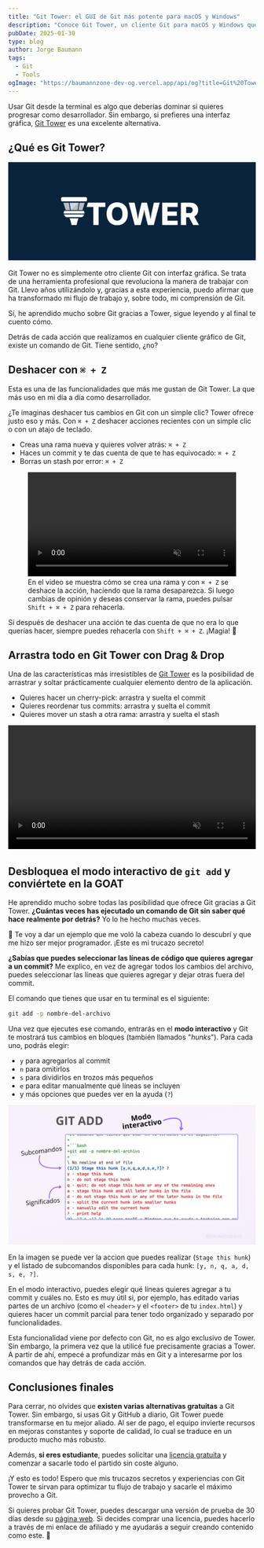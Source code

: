```yaml
---
title: "Git Tower: el GUI de Git más potente para macOS y Windows"
description: "Conoce Git Tower, un cliente Git para macOS y Windows que te ayuda a trabajar con repositorios Git de forma sencilla y que te hará ser mejor programador."
pubDate: 2025-01-30
type: blog
author: Jorge Baumann
tags:
  - Git
  - Tools
ogImage: "https://baumannzone-dev-og.vercel.app/api/og?title=Git%20Tower%3A%20el%20GUI%20de%20Git%20m%C3%A1s%20potente%20para%20macOS%20y%20Windows&tags=Git,Tools"
---
```


Usar Git desde la terminal es algo que deberías dominar si quieres progresar como desarrollador. Sin embargo, si prefieres una interfaz gráfica, [Git Tower](https://www.git-tower.com/?via=baumannzone) es una excelente alternativa.

## ¿Qué es Git Tower?

[![Git Tower](../../assets/blog/git-tower-el-gui-de-git-mas-potente-para-macos-y-windows/logo.png)](https://www.git-tower.com/?via=baumannzone)

Git Tower no es simplemente otro cliente Git con interfaz gráfica. Se trata de una herramienta profesional que revoluciona la manera de trabajar con Git. Llevo años utilizándolo y, gracias a esta experiencia, puedo afirmar que ha transformado mi flujo de trabajo y, sobre todo, mi comprensión de Git.

Sí, he aprendido mucho sobre Git gracias a Tower, sigue leyendo y al final te cuento cómo.

Detrás de cada acción que realizamos en cualquier cliente gráfico de Git, existe un comando de Git. Tiene sentido, ¿no?

## Deshacer con `⌘ + Z`

Esta es una de las funcionalidades que más me gustan de Git Tower. La que más uso en mi día a día como desarrollador.

¿Te imaginas deshacer tus cambios en Git con un simple clic? Tower ofrece justo eso y más. Con `⌘ + Z` deshacer acciones recientes con un simple clic o con un atajo de teclado.

- Creas una rama nueva y quieres volver atrás: `⌘ + Z`
- Haces un commit y te das cuenta de que te has equivocado: `⌘ + Z`
- Borras un stash por error: `⌘ + Z`

<figure  >
<video width="100%" controls loop autoplay muted>
  <source src="https://res.cloudinary.com/baumannzone/video/upload/v1738190748/BlogBaumannzone.dev/git-tower-cmd-z.mp4" type="video/mp4">
</video>
<figcaption>En el video se muestra cómo se crea una rama y con <code>⌘ + Z</code> se deshace la acción, haciendo que la rama desaparezca. Si luego cambias de opinión y deseas conservar la rama, puedes pulsar <code>Shift + ⌘ + Z</code> para rehacerla.</figcaption>
</figure>

Si después de deshacer una acción te das cuenta de que no era lo que querías hacer, siempre puedes rehacerla con `Shift + ⌘ + Z`. ¡Magia! 🔮

## Arrastra todo en Git Tower con Drag & Drop

Una de las características más irresistibles de [Git Tower](https://www.git-tower.com/?via=baumannzone) es la posibilidad de arrastrar y soltar prácticamente cualquier elemento dentro de la aplicación.

- Quieres hacer un cherry-pick: arrastra y suelta el commit
- Quieres reordenar tus commits: arrastra y suelta el commit
- Quieres mover un stash a otra rama: arrastra y suelta el stash

<video width="100%" controls loop autoplay muted>
  <source src="https://res.cloudinary.com/baumannzone/video/upload/v1738259325/BlogBaumannzone.dev/git-tower-drag-and-drop.mp4" type="video/mp4">
</video>

## Desbloquea el modo interactivo de `git add` y conviértete en la GOAT

He aprendido mucho sobre todas las posibilidad que ofrece Git gracias a Git Tower. **¿Cuántas veces has ejecutado un comando de Git sin saber qué hace realmente por detrás?** Yo lo he hecho muchas veces.

🤯 Te voy a dar un ejemplo que me voló la cabeza cuando lo descubrí y que me hizo ser mejor programador. ¡Este es mi trucazo secreto!

**¿Sabías que puedes seleccionar las líneas de código que quieres agregar a un commit?** Me explico, en vez de agregar todos los cambios del archivo, puedes seleccionar las líneas que quieres agregar y dejar otras fuera del commit.

El comando que tienes que usar en tu terminal es el siguiente:

```bash
git add -p nombre-del-archivo
```

Una vez que ejecutes ese comando, entrarás en el **modo interactivo** y Git te mostrará tus cambios en bloques (también llamados "_hunks_"). Para cada uno, podrás elegir:

- `y` para agregarlos al commit
- `n` para omitirlos
- `s` para dividirlos en trozos más pequeños
- `e` para editar manualmente qué líneas se incluyen
- y más opciones que puedes ver en la ayuda (`?`)

[![Git Tower](../../assets/blog/git-tower-el-gui-de-git-mas-potente-para-macos-y-windows/git-add.png)](https://www.git-tower.com/?via=baumannzone)

En la imagen se puede ver la accion que puedes realizar (`Stage this hunk`) y el listado de subcomandos disponibles para cada hunk: `[y, n, q, a, d, s, e, ?]`.

En el modo interactivo, puedes elegir qué líneas quieres agregar a tu commit y cuáles no. Esto es muy útil si, por ejemplo, has editado varias partes de un archivo (como el `<header>` y el `<footer>` de tu `index.html`) y quieres hacer un commit parcial para tener todo organizado y separado por funcionalidades.

Esta funcionalidad viene por defecto con Git, no es algo exclusivo de Tower. Sin embargo, la primera vez que la utilicé fue precisamente gracias a Tower. A partir de ahí, empecé a profundizar más en Git y a interesarme por los comandos que hay detrás de cada acción.

## Conclusiones finales

Para cerrar, no olvides que **existen varias alternativas gratuitas** a Git Tower. Sin embargo, si usas Git y GitHub a diario, Git Tower puede transformarse en tu mejor aliado. Al ser de pago, el equipo invierte recursos en mejoras constantes y soporte de calidad, lo cual se traduce en un producto mucho más robusto.

Además, **si eres estudiante**, puedes solicitar una [licencia gratuita](https://www.git-tower.com/students/mac?via=bmn) y comenzar a sacarle todo el partido sin coste alguno.

¡Y esto es todo! Espero que mis trucazos secretos y experiencias con Git Tower te sirvan para optimizar tu flujo de trabajo y sacarle el máximo provecho a Git.

Si quieres probar Git Tower, puedes descargar una versión de prueba de 30 días desde su [página web](https://www.git-tower.com/?via=baumannzone). Si decides comprar una licencia, puedes hacerlo a través de mi enlace de afiliado y me ayudarás a seguir creando contenido como este. 🫶
